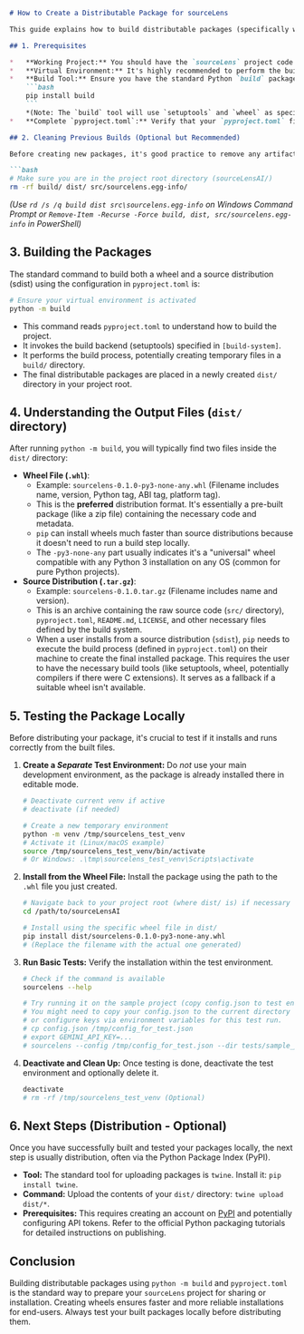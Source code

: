 ```markdown
# How to Create a Distributable Package for sourceLens

This guide explains how to build distributable packages (specifically wheels and source distributions) for the `sourceLens` project. These packages allow others to easily install `sourceLens` using `pip` without needing to clone the repository directly.

## 1. Prerequisites

*   **Working Project:** You should have the `sourceLens` project code locally, preferably cloned from the repository.
*   **Virtual Environment:** It's highly recommended to perform the build process within the project's activated virtual environment to ensure consistency.
*   **Build Tool:** Ensure you have the standard Python `build` package installed in your environment:
    ```bash
    pip install build
    ```
    *(Note: The `build` tool will use `setuptools` and `wheel` as specified in `pyproject.toml`'s `[build-system]` section, but `build` is the frontend command you typically use).*
*   **Complete `pyproject.toml`:** Verify that your `pyproject.toml` file contains accurate project metadata (name, version, description, dependencies, etc.) as described in `how_to_pyproject_toml.md`. The `version` number is particularly important as it will be part of the package filenames.

## 2. Cleaning Previous Builds (Optional but Recommended)

Before creating new packages, it's good practice to remove any artifacts from previous builds to ensure a clean state:

```bash
# Make sure you are in the project root directory (sourceLensAI/)
rm -rf build/ dist/ src/sourcelens.egg-info/
```
*(Use `rd /s /q build dist src\sourcelens.egg-info` on Windows Command Prompt or `Remove-Item -Recurse -Force build, dist, src/sourcelens.egg-info` in PowerShell)*

## 3. Building the Packages

The standard command to build both a wheel and a source distribution (sdist) using the configuration in `pyproject.toml` is:

```bash
# Ensure your virtual environment is activated
python -m build
```

*   This command reads `pyproject.toml` to understand how to build the project.
*   It invokes the build backend (setuptools) specified in `[build-system]`.
*   It performs the build process, potentially creating temporary files in a `build/` directory.
*   The final distributable packages are placed in a newly created `dist/` directory in your project root.

## 4. Understanding the Output Files (`dist/` directory)

After running `python -m build`, you will typically find two files inside the `dist/` directory:

*   **Wheel File (`.whl`)**:
    *   Example: `sourcelens-0.1.0-py3-none-any.whl` (Filename includes name, version, Python tag, ABI tag, platform tag).
    *   This is the **preferred** distribution format. It's essentially a pre-built package (like a zip file) containing the necessary code and metadata.
    *   `pip` can install wheels much faster than source distributions because it doesn't need to run a build step locally.
    *   The `-py3-none-any` part usually indicates it's a "universal" wheel compatible with any Python 3 installation on any OS (common for pure Python projects).
*   **Source Distribution (`.tar.gz`)**:
    *   Example: `sourcelens-0.1.0.tar.gz` (Filename includes name and version).
    *   This is an archive containing the raw source code (`src/` directory), `pyproject.toml`, `README.md`, `LICENSE`, and other necessary files defined by the build system.
    *   When a user installs from a source distribution (`sdist`), `pip` needs to execute the build process (defined in `pyproject.toml`) on their machine to create the final installed package. This requires the user to have the necessary build tools (like setuptools, wheel, potentially compilers if there were C extensions). It serves as a fallback if a suitable wheel isn't available.

## 5. Testing the Package Locally

Before distributing your package, it's crucial to test if it installs and runs correctly from the built files.

1.  **Create a *Separate* Test Environment:** Do *not* use your main development environment, as the package is already installed there in editable mode.
    ```bash
    # Deactivate current venv if active
    # deactivate (if needed)

    # Create a new temporary environment
    python -m venv /tmp/sourcelens_test_venv
    # Activate it (Linux/macOS example)
    source /tmp/sourcelens_test_venv/bin/activate
    # Or Windows: .\tmp\sourcelens_test_venv\Scripts\activate
    ```
2.  **Install from the Wheel File:** Install the package using the path to the `.whl` file you just created.
    ```bash
    # Navigate back to your project root (where dist/ is) if necessary
    cd /path/to/sourceLensAI

    # Install using the specific wheel file in dist/
    pip install dist/sourcelens-0.1.0-py3-none-any.whl
    # (Replace the filename with the actual one generated)
    ```
3.  **Run Basic Tests:** Verify the installation within the test environment.
    ```bash
    # Check if the command is available
    sourcelens --help

    # Try running it on the sample project (copy config.json to test env or use env vars)
    # You might need to copy your config.json to the current directory
    # or configure keys via environment variables for this test run.
    # cp config.json /tmp/config_for_test.json
    # export GEMINI_API_KEY=...
    # sourcelens --config /tmp/config_for_test.json --dir tests/sample_project
    ```
4.  **Deactivate and Clean Up:** Once testing is done, deactivate the test environment and optionally delete it.
    ```bash
    deactivate
    # rm -rf /tmp/sourcelens_test_venv (Optional)
    ```

## 6. Next Steps (Distribution - Optional)

Once you have successfully built and tested your packages locally, the next step is usually distribution, often via the Python Package Index (PyPI).

*   **Tool:** The standard tool for uploading packages is `twine`. Install it: `pip install twine`.
*   **Command:** Upload the contents of your `dist/` directory: `twine upload dist/*`.
*   **Prerequisites:** This requires creating an account on [PyPI](https://pypi.org/) and potentially configuring API tokens. Refer to the official Python packaging tutorials for detailed instructions on publishing.

## Conclusion

Building distributable packages using `python -m build` and `pyproject.toml` is the standard way to prepare your `sourceLens` project for sharing or installation. Creating wheels ensures faster and more reliable installations for end-users. Always test your built packages locally before distributing them.
```